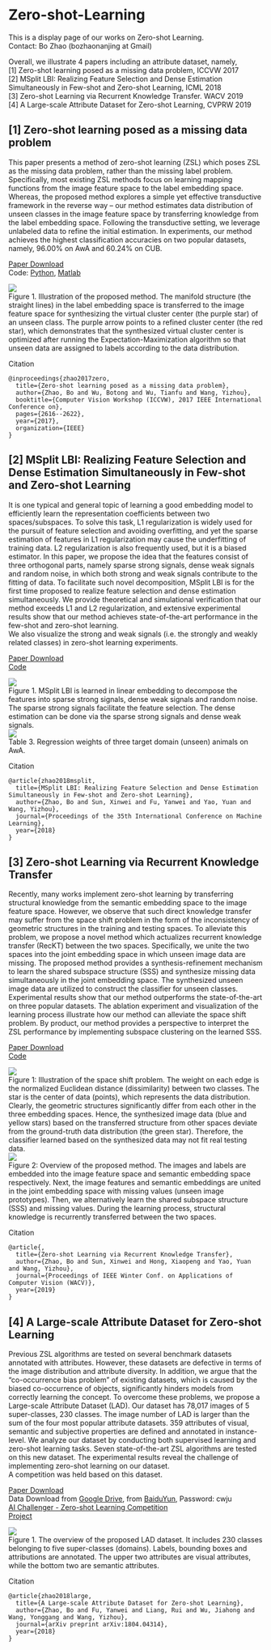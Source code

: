 # Zero-shot-Learning
This is a display page of our works on Zero-shot Learning. <br>
Contact: Bo Zhao (bozhaonanjing at Gmail)

Overall, we illustrate 4 papers including an attribute dataset, namely, <br>
[1] Zero-shot learning posed as a missing data problem, ICCVW 2017 <br>
[2] MSplit LBI: Realizing Feature Selection and Dense Estimation Simultaneously in Few-shot and Zero-shot Learning, ICML 2018 <br>
[3] Zero-shot Learning via Recurrent Knowledge Transfer. WACV 2019 <br>
[4] A Large-scale Attribute Dataset for Zero-shot Learning, CVPRW 2019 <br>


## [1] Zero-shot learning posed as a missing data problem <br>
This paper presents a method of zero-shot learning (ZSL) which poses ZSL as the missing data problem, rather than the missing label problem. Specifically, most existing ZSL methods focus on learning mapping functions from the image feature space to the label embedding space. Whereas, the proposed method explores a simple yet effective transductive framework in the reverse way – our method estimates data distribution of unseen classes in the image feature space by transferring knowledge from the label embedding space. Following the transductive setting, we leverage unlabeled data to refine the initial estimation. In experiments, our method achieves the highest classification accuracies on two popular datasets, namely, 96.00% on AwA and 60.24% on CUB.

[Paper Download](http://openaccess.thecvf.com/content_ICCV_2017_workshops/papers/w38/Zhao_Zero-Shot_Learning_Posed_ICCV_2017_paper.pdf)<br>
Code: [Python](https://github.com/AIChallenger/AI_Challenger_2018/tree/master/Baselines/zero_shot_learning_baseline),
[Matlab](https://github.com/PatrickZH/Zero-Shot-Learning-Posed-as-a-Missing-Data-Problem)

![](2017ICCVW.png) <br>
Figure 1. Illustration of the proposed method. The manifold structure (the straight lines) in the label embedding space is transferred to the image feature space for synthesizing the virtual cluster center (the purple star) of an unseen class. The purple arrow points to a refined cluster center (the red star), which demonstrates that the synthesized virtual cluster center is optimized after running the Expectation-Maximization algorithm so that unseen data are assigned to labels according to the data distribution. <br>

Citation <br>
```
@inproceedings{zhao2017zero,
  title={Zero-shot learning posed as a missing data problem},
  author={Zhao, Bo and Wu, Botong and Wu, Tianfu and Wang, Yizhou},
  booktitle={Computer Vision Workshop (ICCVW), 2017 IEEE International Conference on},
  pages={2616--2622},
  year={2017},
  organization={IEEE}
}
```

## [2] MSplit LBI: Realizing Feature Selection and Dense Estimation Simultaneously in Few-shot and Zero-shot Learning <br>
It is one typical and general topic of learning a good embedding model to efficiently learn the representation coefficients between two spaces/subspaces. To solve this task, L1 regularization is widely used for the pursuit of feature selection and avoiding overfitting, and yet the sparse estimation of features in L1 regularization may cause the underfitting of training data. L2 regularization is also frequently used, but it is a biased estimator. In this paper, we propose the idea that the features consist of three orthogonal parts, namely sparse strong signals, dense weak signals and random noise, in which both strong and weak signals contribute to the fitting of data. To facilitate such novel decomposition, MSplit LBI is for the first time proposed to realize feature selection and dense estimation simultaneously. We provide theoretical and simulational verification that our method exceeds L1 and L2 regularization, and extensive experimental results show that our method achieves state-of-the-art performance in the few-shot and zero-shot learning. <br>
We also visualize the strong and weak signals (i.e. the strongly and weakly related classes) in zero-shot learning experiments.

[Paper Download](https://arxiv.org/pdf/1806.04360.pdf)<br>
[Code](https://github.com/PatrickZH/MSplitLBI)

![](2018ICML_1.png) <br>
Figure 1. MSplit LBI is learned in linear embedding to decompose the features into sparse strong signals, dense weak signals and random noise. The sparse strong signals facilitate the feature selection. The dense estimation can be done via the sparse strong signals and dense weak signals. <br>
![](2018ICML_2.png)<br>
Table 3. Regression weights of three target domain (unseen) animals on AwA.
<br>

Citation <br>
```
@article{zhao2018msplit,
  title={MSplit LBI: Realizing Feature Selection and Dense Estimation Simultaneously in Few-shot and Zero-shot Learning},
  author={Zhao, Bo and Sun, Xinwei and Fu, Yanwei and Yao, Yuan and Wang, Yizhou},
  journal={Proceedings of the 35th International Conference on Machine Learning},
  year={2018}
}
```

## [3] Zero-shot Learning via Recurrent Knowledge Transfer <br>
Recently, many works implement zero-shot learning by transferring structural knowledge from the semantic embedding space to the image feature space. However, we observe that such direct knowledge transfer may suffer from the space shift problem in the form of the inconsistency of geometric structures in the training and testing spaces. To alleviate this problem, we propose a novel method which actualizes recurrent knowledge transfer (RecKT) between the two spaces. Specifically, we unite the two spaces into the joint embedding space in which unseen image data are missing. The proposed method provides a synthesis-refinement mechanism to learn the shared subspace structure (SSS) and synthesize missing data simultaneously in the joint embedding space. The synthesized unseen image data are utilized to construct the classifier for unseen classes. Experimental results show that our method outperforms the state-of-the-art on three popular datasets. The ablation experiment and visualization of the learning process illustrate how our method can alleviate the space shift problem. By product, our method provides a perspective to interpret the ZSL performance by implementing subspace clustering on the learned SSS.  <br>

[Paper Download](https://drive.google.com/open?id=1cUsQWX80zeCxTyVSCcYlqEWZP-Hq0KzR)<br>
[Code](https://github.com/PatrickZH/Zero-shot-Learning-via-Recurrent-Knowledge-Transfer)<br>

![](2019WACV_1.png)<br>
Figure 1: Illustration of the space shift problem. The weight on each edge is the normalized Euclidean distance (dissimilarity) between two classes. The star is the center of data (points), which represents the data distribution. Clearly, the geometric structures significantly differ from each other in the three embedding spaces. Hence, the synthesized image data (blue and yellow stars) based on the transferred structure from other spaces deviate from the ground-truth data distribution (the green star). Therefore, the classifier learned based on the synthesized data may not fit real testing data. <br>
![](2019WACV_2.png)<br>
Figure 2: Overview of the proposed method. The images and labels are embedded into the image feature space and semantic embedding space respectively. Next, the image features and semantic embeddings are united in the joint embedding space with missing values (unseen image prototypes). Then, we alternatively learn the shared subspace structure (SSS) and missing values. During the learning process, structural knowledge is recurrently transferred between the two spaces. <br>

Citation <br>
```
@article{,
  title={Zero-shot Learning via Recurrent Knowledge Transfer},
  author={Zhao, Bo and Sun, Xinwei and Hong, Xiaopeng and Yao, Yuan and Wang, Yizhou},
  journal={Proceedings of IEEE Winter Conf. on Applications of Computer Vision (WACV)},
  year={2019}
}
```

## [4] A Large-scale Attribute Dataset for Zero-shot Learning <br>
Previous ZSL algorithms are tested on several benchmark datasets annotated with attributes. However, these datasets are defective in terms of the image distribution and attribute diversity. In addition, we argue that the “co-occurrence bias problem” of existing datasets, which is caused by the biased co-occurrence of objects, significantly hinders models from correctly learning the concept. To overcome these problems, we propose a Large-scale Attribute Dataset (LAD). Our dataset has 78,017 images of 5 super-classes, 230 classes. The image number of LAD is larger than the sum of the four most popular attribute datasets. 359 attributes of visual, semantic and subjective properties are defined and annotated in instance-level. We analyze our dataset by conducting both supervised learning and zero-shot learning tasks. Seven state-of-the-art ZSL algorithms are tested on this new dataset. The experimental results reveal the challenge of implementing zero-shot learning on our dataset. <br>
A competition was held based on this dataset. <br>

[Paper Download](https://arxiv.org/pdf/1804.04314v2.pdf)<br>
Data Download from [Google Drive](https://drive.google.com/open?id=1WU2dld1rt5ajWaZqY3YLwLp-6USeQiVG),
from [BaiduYun](https://pan.baidu.com/s/1QpUpNLnUAOK1vhg5Di0qUQ), Password: cwju <br>
[AI Challenger - Zero-shot Learning Competition](https://challenger.ai/competition/zsl2018) <br>
[Project](https://github.com/PatrickZH/A-Large-scale-Attribute-Dataset-for-Zero-shot-Learning)

![](2017_attribute_dataset.png) <br>
Figure 1. The overview of the proposed LAD dataset. It includes 230 classes belonging to five super-classes (domains). Labels, bounding boxes and attributions are annotated. The upper two attributes are visual attributes, while the bottom two are semantic attributes. <br>

Citation <br>
```
@article{zhao2018large,
  title={A Large-scale Attribute Dataset for Zero-shot Learning},
  author={Zhao, Bo and Fu, Yanwei and Liang, Rui and Wu, Jiahong and Wang, Yonggang and Wang, Yizhou},
  journal={arXiv preprint arXiv:1804.04314},
  year={2018}
}
```

